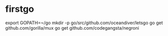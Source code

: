 # firstgo

export GOPATH=~/go
mkdir -p go/src/github.com/oceandiver/letsgo
go get github.com/gorilla/mux
go get github.com/codegangsta/negroni
